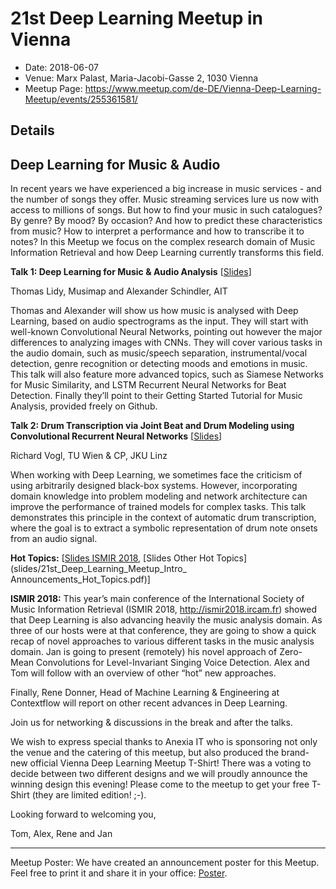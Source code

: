 # 21st Deep Learning Meetup in Vienna

* Date: 2018-06-07
* Venue: Marx Palast, Maria-Jacobi-Gasse 2, 1030 Vienna
* Meetup Page: https://www.meetup.com/de-DE/Vienna-Deep-Learning-Meetup/events/255361581/


## Details

## Deep Learning for Music & Audio

In recent years we have experienced a big increase in music services - and the number of songs they offer. Music streaming services lure us now with access to millions of songs. But how to find your music in such catalogues? By genre? By mood? By occasion? And how to predict these characteristics from music? How to interpret a performance and how to transcribe it to notes?
In this Meetup we focus on the complex research domain of Music Information Retrieval and how Deep Learning currently transforms this field.

**Talk 1:
Deep Learning for Music & Audio Analysis**
[[Slides](slides/Lidy_Schindler_DL_for_Music_and_Audio.pdf)]

Thomas Lidy, Musimap and Alexander Schindler, AIT

Thomas and Alexander will show us how music is analysed with Deep Learning, based on audio spectrograms as the input. They will start with well-known Convolutional Neural Networks, pointing out however the major differences to analyzing images with CNNs. They will cover various tasks in the audio domain, such as music/speech separation, instrumental/vocal detection, genre recognition or detecting moods and emotions in music. This talk will also feature more advanced topics, such as Siamese Networks for Music Similarity, and LSTM Recurrent Neural Networks for Beat Detection. Finally they’ll point to their Getting Started Tutorial for Music Analysis, provided freely on Github.

**Talk 2:
Drum Transcription via Joint Beat and Drum Modeling using Convolutional Recurrent Neural Networks** 
[[Slides](slides/Richard_Vogl_Drum_Transcription_deep_learning_meetup.pdf)]

Richard Vogl, TU Wien & CP, JKU Linz

When working with Deep Learning, we sometimes face the criticism of using arbitrarily designed black-box systems. However, incorporating domain knowledge into problem modeling and network architecture can improve the performance of trained models for complex tasks. This talk demonstrates this principle in the context of automatic drum transcription, where the goal is to extract a symbolic representation of drum note onsets from an audio signal.

**Hot Topics:** 
[[Slides ISMIR 2018](slides/DL_Meetup_-_ISMIR_2018_Hot_Topics.pdf), [Slides Other Hot Topics](slides/21st_Deep_Learning_Meetup_Intro_ Announcements_Hot_Topics.pdf)]

**ISMIR 2018:**
This year’s main conference of the International Society of Music Information Retrieval (ISMIR 2018, http://ismir2018.ircam.fr) showed that Deep Learning is also advancing heavily the music analysis domain. As three of our hosts were at that conference, they are going to show a quick recap of novel approaches to various different tasks in the music analysis domain. Jan is going to present (remotely) his novel approach of Zero-Mean Convolutions for Level-Invariant Singing Voice Detection. Alex and Tom will follow with an overview of other “hot” new approaches.

Finally, Rene Donner, Head of Machine Learning & Engineering at Contextflow will report on other recent advances in Deep Learning.

Join us for networking & discussions in the break and after the talks.

We wish to express special thanks to Anexia IT who is sponsoring not only the venue and the catering of this meetup, but also produced the brand-new official Vienna Deep Learning Meetup T-Shirt! There was a voting to decide between two different designs and we will proudly announce the winning design this evening! Please come to the meetup to get your free T-Shirt (they are limited edition! ;-).

Looking forward to welcoming you,

Tom, Alex, Rene and Jan

---

Meetup Poster:
We have created an announcement poster for this Meetup. Feel free to print it and share it in your office: [Poster](Poster.pdf).
